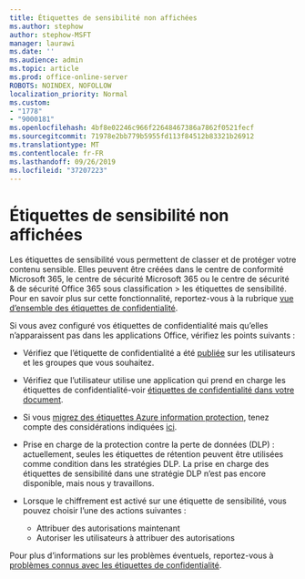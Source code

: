 ```yaml
---
title: Étiquettes de sensibilité non affichées
ms.author: stephow
author: stephow-MSFT
manager: laurawi
ms.date: ''
ms.audience: admin
ms.topic: article
ms.prod: office-online-server
ROBOTS: NOINDEX, NOFOLLOW
localization_priority: Normal
ms.custom:
- "1778"
- "9000181"
ms.openlocfilehash: 4bf8e02246c966f22648467386a7862f0521fecf
ms.sourcegitcommit: 71978e2bb779b5955fd113f84512b83321b26912
ms.translationtype: MT
ms.contentlocale: fr-FR
ms.lasthandoff: 09/26/2019
ms.locfileid: "37207223"
---
```

# <a name="sensitivity-labels-not-appearing"></a>Étiquettes de sensibilité non affichées

Les étiquettes de sensibilité vous permettent de classer et de protéger votre contenu sensible. Elles peuvent être créées dans le centre de conformité Microsoft 365, le centre de sécurité Microsoft 365 ou le centre de sécurité & de sécurité Office 365 sous classification > les étiquettes de sensibilité. Pour en savoir plus sur cette fonctionnalité, reportez-vous à la rubrique [vue d’ensemble des étiquettes de confidentialité](https://docs.microsoft.com/office365/securitycompliance/sensitivity-labels).

Si vous avez configuré vos étiquettes de confidentialité mais qu’elles n’apparaissent pas dans les applications Office, vérifiez les points suivants :

- Vérifiez que l’étiquette de confidentialité a été [publiée](https://docs.microsoft.com/Office365/SecurityCompliance/sensitivity-labels#what-label-policies-can-do) sur les utilisateurs et les groupes que vous souhaitez.

- Vérifiez que l’utilisateur utilise une application qui prend en charge les étiquettes de confidentialité-voir [étiquettes de confidentialité dans votre document](https://support.office.com/article/apply-sensitivity-labels-to-your-documents-and-email-within-office-2f96e7cd-d5a4-403b-8bd7-4cc636bae0f9?ad=US&ui=en-US&rs=en-US#bkmk_whereavailable).

- Si vous [migrez des étiquettes Azure information protection](https://docs.microsoft.com/azure/information-protection/configure-policy-migrate-labels), tenez compte des considérations indiquées [ici](https://docs.microsoft.com/azure/information-protection/configure-policy-migrate-labels#considerations-for-unified-labels).

- Prise en charge de la protection contre la perte de données (DLP) : actuellement, seules les étiquettes de rétention peuvent être utilisées comme condition dans les stratégies DLP.  La prise en charge des étiquettes de sensibilité dans une stratégie DLP n’est pas encore disponible, mais nous y travaillons.

- Lorsque le chiffrement est activé sur une étiquette de sensibilité, vous pouvez choisir l’une des actions suivantes :
    - Attribuer des autorisations maintenant
    - Autoriser les utilisateurs à attribuer des autorisations


Pour plus d’informations sur les problèmes éventuels, reportez-vous à [problèmes connus avec les étiquettes de confidentialité](https://support.office.com/article/known-issues-with-sensitivity-labels-in-office-b169d687-2bbd-4e21-a440-7da1b2743edc).